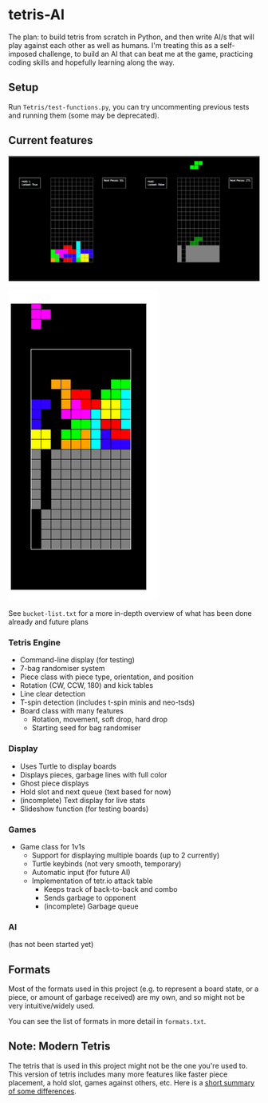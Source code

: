 # tetris-AI

The plan: to build tetris from scratch in Python, and then write AI/s that will play against each other as well as humans. I'm treating this as a self-imposed challenge, to build an AI that can beat me at the game, practicing coding skills and hopefully learning along the way.

## Setup

Run `Tetris/test-functions.py`, you can try uncommenting previous tests and running them (some may be deprecated).

## Current features

![multiplayer image](https://github.com/Olive-Roe/tetris-AI/blob/main/images/multiplayer.png?raw=true)

![singleplayer image](https://github.com/Olive-Roe/tetris-AI/blob/main/images/testing.png?raw=true)

See `bucket-list.txt` for a more in-depth overview of what has been done already and future plans

### Tetris Engine

- Command-line display (for testing)
- 7-bag randomiser system
- Piece class with piece type, orientation, and position
- Rotation (CW, CCW, 180) and kick tables
- Line clear detection
- T-spin detection (includes t-spin minis and neo-tsds)
- Board class with many features
  - Rotation, movement, soft drop, hard drop
  - Starting seed for bag randomiser

### Display

- Uses Turtle to display boards
- Displays pieces, garbage lines with full color
- Ghost piece displays
- Hold slot and next queue (text based for now)
- (incomplete) Text display for live stats
- Slideshow function (for testing boards)

### Games

- Game class for 1v1s
  - Support for displaying multiple boards (up to 2 currently)
  - Turtle keybinds (not very smooth, temporary)
  - Automatic input (for future AI)
  - Implementation of tetr.io attack table
    - Keeps track of back-to-back and combo
    - Sends garbage to opponent
    - (incomplete) Garbage queue

### AI

(has not been started yet)

## Formats

Most of the formats used in this project (e.g. to represent a board state, or a piece, or amount of garbage received) are my own, and so might not be very intuitive/widely used.

You can see the list of formats in more detail in `formats.txt`.

## Note: Modern Tetris

The tetris that is used in this project might not be the one you're used to. This version of tetris includes many more features like faster piece placement, a hold slot, games against others, etc. Here is a [short summary of some differences](https://tetrisinterest.com/modern-tetris-and-classic-tetris-what-is-the-difference "Article highlighting difference of Modern and Classic tetris").
